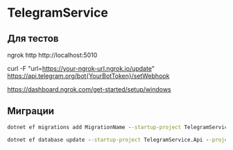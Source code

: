 # TelegramService

## Для тестов

ngrok http http://localhost:5010

curl -F "url=https://your-ngrok-url.ngrok.io/update" https://api.telegram.org/bot{YourBotToken}/setWebhook

https://dashboard.ngrok.com/get-started/setup/windows

## Миграции

```cmd
dotnet ef migrations add MigrationName --startup-project TelegramService.Api --project TelegramService.DataAccess --context DataContext
```

```cmd
dotnet ef database update --startup-project TelegramService.Api --project TelegramService.DataAccess --context DataContext
```
